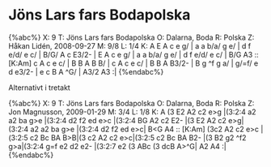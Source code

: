 # Jöns Lars fars Bodapolska


{%abc%}
X: 9
T: Jöns Lars fars Bodapolska
O: Dalarna, Boda
R: Polska
Z: Håkan Lidén, 2008-09-27
M: 9/8
L: 1/4
K: A
E A c e g/ | a a b/a/ g e/ | d f e/d/ e c/ | B/G/ A c E3/2- | E A c e g/ |
a a b/a/ g e/ | d f e/d/ e c/ | B/G A3 ::[K:Am] c A c e c/ | B B A B B/ |
c A c e c/ | B B A B3/2- | B g ^f g a/ | g/=f/ e d e3/2- | e c B A ^G/ | A3/2 A3 :|
{%endabc%}

Alternativt i tretakt

{%abc%}
X: 9
T: Jöns Lars fars Bodapolska
O: Dalarna, Boda
R: Polska
Z: Jon Magnusson, 2009-01-29
M: 3/4
L: 1/8
K: A
(3 E2 A2 c2 e>g |(3:2:4 a2 a2 ba g>e |(3:2:4 d2 f2 ed e>c |(3:2:4 BG A2 c2 E2- |(3 E2 A2 c2 e>g|
(3:2:4 a2 a2 ba g>e |(3:2:4 d2 f2 ed e>c| B<G A4 ::
[K:Am]
(3c2 A2 c2 e>c |(3:2:5 c2 Bc BA B>B|(3 c2 A2 c2 e>c|(3:2:5 c2 Bc BA B2- |(3 B2 g2 ^f2 g>a|(3:2:4 g=f e2 d2 e2- |(3:2:7 e2 (3 ABc (3 dcB A>^G| A2 A4 :|
{%endabc%}


